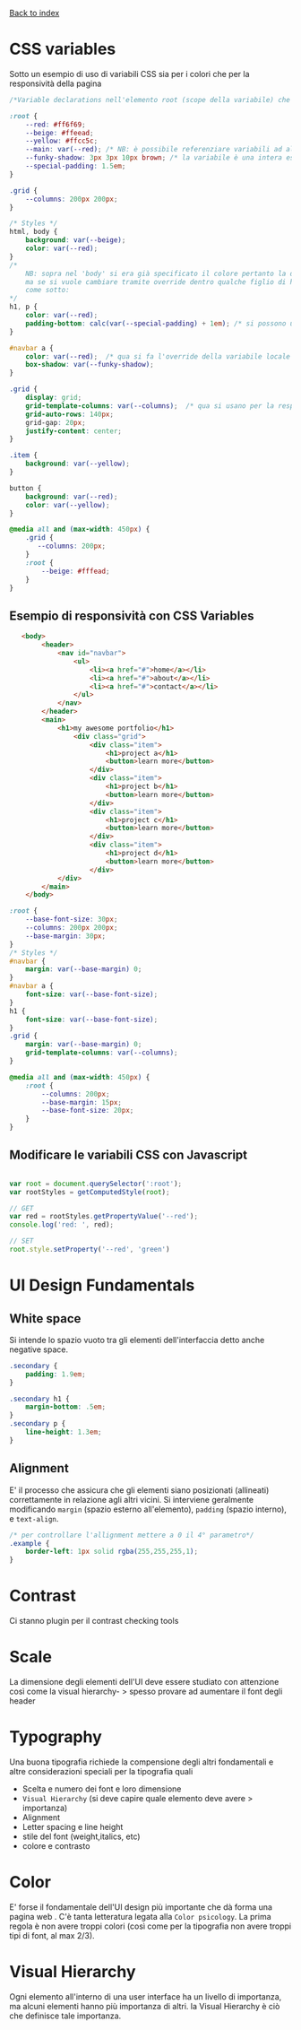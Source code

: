 [Back to index](README.md)

# CSS variables

Sotto un esempio di uso di variabili CSS sia per i colori che per la responsività della pagina

```css
/*Variable declarations nell'elemento root (scope della variabile) che ha una specificità > del tag 'html' */

:root {
    --red: #ff6f69;
    --beige: #ffeead;
    --yellow: #ffcc5c;
    --main: var(--red); /* NB: è possibile referenziare variabili ad altre ma se --red sotto nel CSS cambia non viene --main !!!! */
    --funky-shadow: 3px 3px 10px brown; /* la variabile è una intera espressione */
    --special-padding: 1.5em;
}

.grid {
    --columns: 200px 200px;
}

/* Styles */
html, body {
    background: var(--beige); 
    color: var(--red);
}
/* 
    NB: sopra nel 'body' si era già specificato il colore pertanto la dichiarazione sotto potrebbe essere inutile
    ma se si vuole cambiare tramite override dentro qualche figlio di h1, p si deve necessariamente 'referenziare'
    come sotto:
*/
h1, p {
    color: var(--red);
    padding-bottom: calc(var(--special-padding) + 1em); /* si possono usare variabili con calc */
}

#navbar a {
    color: var(--red);  /* qua si fa l'override della variabile locale */
    box-shadow: var(--funky-shadow);
}

.grid {
    display: grid;
    grid-template-columns: var(--columns);  /* qua si usano per la resposività  */
    grid-auto-rows: 140px;
    grid-gap: 20px;
    justify-content: center;
}

.item {
    background: var(--yellow);
}

button {
    background: var(--red);
    color: var(--yellow);
}

@media all and (max-width: 450px) {
    .grid {
       --columns: 200px;   
    }
    :root {
        --beige: #fffead;
    }
}
```

## Esempio di responsività con CSS Variables

```html
   <body>
        <header>
            <nav id="navbar">
                <ul>
                    <li><a href="#">home</a></li>
                    <li><a href="#">about</a></li>
                    <li><a href="#">contact</a></li>
                </ul>
            </nav>
        </header>
        <main>
            <h1>my awesome portfolio</h1>
                <div class="grid">
                    <div class="item">
                        <h1>project a</h1>
                        <button>learn more</button>
                    </div>
                    <div class="item">
                        <h1>project b</h1>
                        <button>learn more</button>
                    </div>
                    <div class="item">
                        <h1>project c</h1>
                        <button>learn more</button>
                    </div>
                    <div class="item">
                        <h1>project d</h1>
                        <button>learn more</button>
                    </div>
            </div>
        </main>
    </body>
```

```css
:root {
    --base-font-size: 30px;
    --columns: 200px 200px;
    --base-margin: 30px;
}
/* Styles */
#navbar {
    margin: var(--base-margin) 0;
}
#navbar a {
    font-size: var(--base-font-size);
}
h1 {
    font-size: var(--base-font-size);
}
.grid {
    margin: var(--base-margin) 0;
    grid-template-columns: var(--columns);
}

@media all and (max-width: 450px) {
    :root {
        --columns: 200px;
        --base-margin: 15px;
        --base-font-size: 20px;
    }
}
```

## Modificare le variabili CSS con Javascript

```javascript

var root = document.querySelector(':root');
var rootStyles = getComputedStyle(root);

// GET
var red = rootStyles.getPropertyValue('--red');
console.log('red: ', red);

// SET
root.style.setProperty('--red', 'green')
```

# UI Design Fundamentals

## White space
Si intende lo spazio vuoto tra gli elementi dell'interfaccia detto anche negative space.
```css
.secondary {
    padding: 1.9em;
}

.secondary h1 {
    margin-bottom: .5em;
}
.secondary p {
    line-height: 1.3em;
}
```
## Alignment
E' il processo che assicura che gli elementi siano posizionati (allineati) correttamente in relazione agli altri vicini.
Si interviene geralmente modificando `margin` (spazio esterno all'elemento), `padding` (spazio interno), e `text-align`.
```css
/* per controllare l'allignment mettere a 0 il 4° parametro*/
.example {
    border-left: 1px solid rgba(255,255,255,1);
}
```
# Contrast
Ci stanno plugin per il contrast checking tools

# Scale
La dimensione degli elementi dell'UI deve essere studiato con attenzione così come la visual hierarchy- > spesso provare ad aumentare il font degli header

# Typography 
Una buona tipografia richiede la compensione degli altri fondamentali e altre considerazioni speciali per la tipografia quali
- Scelta e numero dei font e loro dimensione
- `Visual Hierarchy` (si deve capire quale elemento deve avere > importanza)
- Alignment
- Letter spacing e line height
- stile del font (weight,italics, etc)
- colore e contrasto

# Color
E' forse il fondamentale dell'UI design più importante che dà forma una pagina web . C'è tanta letteratura legata alla `Color psicology`. La prima regola è non avere troppi colori (così come per la tipografia non avere troppi tipi di font, al max 2/3).


# Visual Hierarchy
Ogni elemento all'interno di una user interface ha un livello di importanza, ma alcuni elementi hanno più importanza di altri. la Visual Hierarchy è ciò che definisce tale importanza.


